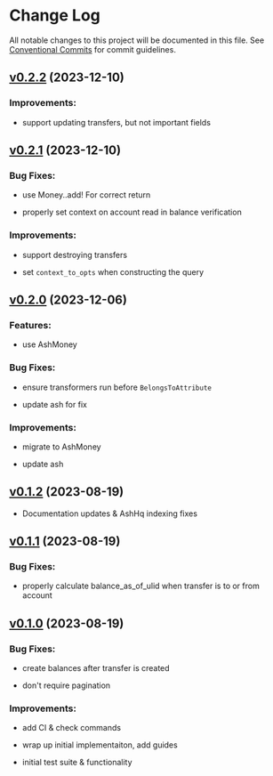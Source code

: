 # Change Log

All notable changes to this project will be documented in this file.
See [Conventional Commits](Https://conventionalcommits.org) for commit guidelines.

<!-- changelog -->

## [v0.2.2](https://github.com/ash-project/ash_double_entry/compare/v0.2.1...v0.2.2) (2023-12-10)




### Improvements:

* support updating transfers, but not important fields

## [v0.2.1](https://github.com/ash-project/ash_double_entry/compare/v0.2.0...v0.2.1) (2023-12-10)




### Bug Fixes:

* use Money..add! For correct return

* properly set context on account read in balance verification

### Improvements:

* support destroying transfers

* set `context_to_opts` when constructing the query

## [v0.2.0](https://github.com/ash-project/ash_double_entry/compare/v0.1.2...v0.2.0) (2023-12-06)




### Features:

* use AshMoney

### Bug Fixes:

* ensure transformers run before `BelongsToAttribute`

* update ash for fix

### Improvements:

* migrate to AshMoney

* update ash

## [v0.1.2](https://github.com/ash-project/ash_double_entry/compare/v0.1.1...v0.1.2) (2023-08-19)

- Documentation updates & AshHq indexing fixes


## [v0.1.1](https://github.com/ash-project/ash_double_entry/compare/v0.1.0...v0.1.1) (2023-08-19)




### Bug Fixes:

* properly calculate balance_as_of_ulid when transfer is to or from account

## [v0.1.0](https://github.com/ash-project/ash_double_entry/compare/v0.1.0...v0.1.0) (2023-08-19)




### Bug Fixes:

* create balances after transfer is created

* don't require pagination

### Improvements:

* add CI & check commands

* wrap up initial implementaiton, add guides

* initial test suite & functionality
